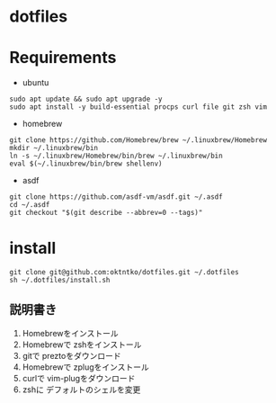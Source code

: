 # dotfiles

# Requirements
- ubuntu
```
sudo apt update && sudo apt upgrade -y
sudo apt install -y build-essential procps curl file git zsh vim
```
- homebrew
```
git clone https://github.com/Homebrew/brew ~/.linuxbrew/Homebrew
mkdir ~/.linuxbrew/bin
ln -s ~/.linuxbrew/Homebrew/bin/brew ~/.linuxbrew/bin
eval $(~/.linuxbrew/bin/brew shellenv)
```
- asdf
```
git clone https://github.com/asdf-vm/asdf.git ~/.asdf
cd ~/.asdf
git checkout "$(git describe --abbrev=0 --tags)"
```

# install

```
git clone git@github.com:oktntko/dotfiles.git ~/.dotfiles
sh ~/.dotfiles/install.sh
```

## 説明書き
1. Homebrewをインストール
2. Homebrewで zshをインストール
3. gitで preztoをダウンロード
4. Homebrewで zplugをインストール
5. curlで vim-plugをダウンロード
6. zshに デフォルトのシェルを変更
